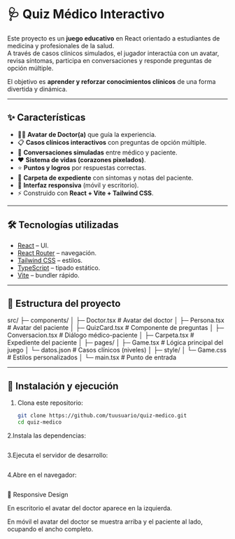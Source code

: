 # 🩺 Quiz Médico Interactivo

Este proyecto es un **juego educativo** en React orientado a estudiantes de medicina y profesionales de la salud.  
A través de casos clínicos simulados, el jugador interactúa con un avatar, revisa síntomas, participa en conversaciones y responde preguntas de opción múltiple.

El objetivo es **aprender y reforzar conocimientos clínicos** de una forma divertida y dinámica.

---

## ✨ Características

- 👩‍⚕️ **Avatar de Doctor(a)** que guía la experiencia.
- 📋 **Casos clínicos interactivos** con preguntas de opción múltiple.
- 💬 **Conversaciones simuladas** entre médico y paciente.
- ❤️ **Sistema de vidas (corazones pixelados)**.
- ⭐ **Puntos y logros** por respuestas correctas.
- 📂 **Carpeta de expediente** con síntomas y notas del paciente.
- 🎨 **Interfaz responsiva** (móvil y escritorio).
- ⚡ Construido con **React + Vite + Tailwind CSS**.

---

## 🛠️ Tecnologías utilizadas

- [React](https://reactjs.org/) – UI.
- [React Router](https://reactrouter.com/) – navegación.
- [Tailwind CSS](https://tailwindcss.com/) – estilos.
- [TypeScript](https://www.typescriptlang.org/) – tipado estático.
- [Vite](https://vitejs.dev/) – bundler rápido.

---

## 📂 Estructura del proyecto

src/
├─ components/
│ ├─ Doctor.tsx # Avatar del doctor
│ ├─ Persona.tsx # Avatar del paciente
│ ├─ QuizCard.tsx # Componente de preguntas
│ ├─ Conversacion.tsx # Diálogo médico-paciente
│ ├─ Carpeta.tsx # Expediente del paciente
│
├─ pages/
│ ├─ Game.tsx # Lógica principal del juego
│ └─ datos.json # Casos clínicos (niveles)
│
├─ style/
│ └─ Game.css # Estilos personalizados
│
└─ main.tsx # Punto de entrada

---

## 🚀 Instalación y ejecución

1. Clona este repositorio:

   ```bash
   git clone https://github.com/tuusuario/quiz-medico.git
   cd quiz-medico
   ```

2.Instala las dependencias:

```npm install

```

3.Ejecuta el servidor de desarrollo:

```npm run dev

```

4.Abre en el navegador:

```http://localhost:5173

```

📱 Responsive Design

En escritorio el avatar del doctor aparece en la izquierda.

En móvil el avatar del doctor se muestra arriba y el paciente al lado, ocupando el ancho completo.

```

```
